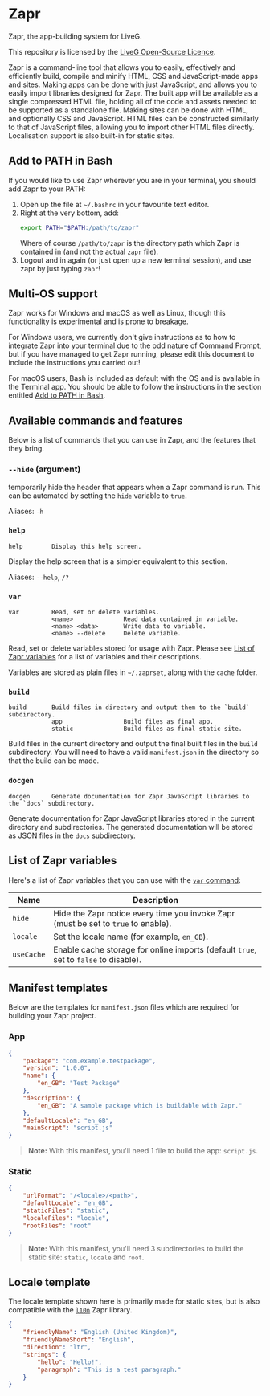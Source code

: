 # Zapr
Zapr, the app-building system for LiveG.

This repository is licensed by the [LiveG Open-Source Licence](https://github.com/LiveG-Development/Zapr/blob/master/LICENCE.md).

Zapr is a command-line tool that allows you to easily, effectively and efficiently build, compile and minify HTML, CSS and JavaScript-made apps and sites. Making apps can be done with just JavaScript, and allows you to easily import libraries designed for Zapr. The built app will be available as a single compressed HTML file, holding all of the code and assets needed to be supported as a standalone file. Making sites can be done with HTML, and optionally CSS and JavaScript. HTML files can be constructed similarly to that of JavaScript files, allowing you to import other HTML files directly. Localisation support is also built-in for static sites.

## Add to PATH in Bash
If you would like to use Zapr wherever you are in your terminal, you should add Zapr to your PATH:

1. Open up the file at `~/.bashrc` in your favourite text editor.
2. Right at the very bottom, add:
    ```bash
    export PATH="$PATH:/path/to/zapr"
    ```
    Where of course `/path/to/zapr` is the directory path which Zapr is contained in (and not the actual `zapr` file).
3. Logout and in again (or just open up a new terminal session), and use zapr by just typing `zapr`!

## Multi-OS support
Zapr works for Windows and macOS as well as Linux, though this functionality is experimental and is prone to breakage.

For Windows users, we currently don't give instructions as to how to integrate Zapr into your terminal due to the odd nature of Command Prompt, but if you have managed to get Zapr running, please edit this document to include the instructions you carried out!

For macOS users, Bash is included as default with the OS and is available in the Terminal app. You should be able to follow the instructions in the section entitled [Add to PATH in Bash](https://github.com/LiveG-Development/Zapr#add-to-path-in-bash).

## Available commands and features
Below is a list of commands that you can use in Zapr, and the features that they bring.

### `--hide` (argument)
temporarily hide the header that appears when a Zapr command is run. This can be automated by setting the `hide` variable to `true`.

Aliases: `-h`

### `help`
```
help        Display this help screen.
```

Display the help screen that is a simpler equivalent to this section.

Aliases: `--help`, `/?`

### `var`
```
var         Read, set or delete variables.
            <name>              Read data contained in variable.
            <name> <data>       Write data to variable.
            <name> --delete     Delete variable.
```

Read, set or delete variables stored for usage with Zapr. Please see [List of Zapr variables](https://github.com/LiveG-Development/Zapr#list-of-zapr-variables) for a list of variables and their descriptions.

Variables are stored as plain files in `~/.zaprset`, along with the `cache` folder.

### `build`
```
build       Build files in directory and output them to the `build` subdirectory.
            app                 Build files as final app.
            static              Build files as final static site.
```

Build files in the current directory and output the final built files in the `build` subdirectory. You will need to have a valid `manifest.json` in the directory so that the build can be made.

### `docgen`
```
docgen      Generate documentation for Zapr JavaScript libraries to the `docs` subdirectory.
```

Generate documentation for Zapr JavaScript libraries stored in the current directory and subdirectories. The generated documentation will be stored as JSON files in the `docs` subdirectory.

## List of Zapr variables
Here's a list of Zapr variables that you can use with the [`var` command](https://github.com/LiveG-Development/Zapr#var):

| Name       | Description                                                                          |
|------------|--------------------------------------------------------------------------------------|
| `hide`     | Hide the Zapr notice every time you invoke Zapr (must be set to `true` to enable).   |
| `locale`   | Set the locale name (for example, `en_GB`).                                          |
| `useCache` | Enable cache storage for online imports (default `true`, set to `false` to disable). |

## Manifest templates
Below are the templates for `manifest.json` files which are required for building your Zapr project.

### App
```json
{
    "package": "com.example.testpackage",
    "version": "1.0.0",
    "name": {
        "en_GB": "Test Package"
    },
    "description": {
        "en_GB": "A sample package which is buildable with Zapr."
    },
    "defaultLocale": "en_GB",
    "mainScript": "script.js"
}
```

> **Note:** With this manifest, you'll need 1 file to build the app: `script.js`.

### Static
```json
{
    "urlFormat": "/<locale>/<path>",
    "defaultLocale": "en_GB",
    "staticFiles": "static",
    "localeFiles": "locale",
    "rootFiles": "root"
}
```

> **Note:** With this manifest, you'll need 3 subdirectories to build the static site: `static`, `locale` and `root`.

## Locale template
The locale template shown here is primarily made for static sites, but is also compatible with the [`l10n`](https://opensource.liveg.tech/ZaprCoreLibs/src/l10n/l10n.js) Zapr library.

```json
{
    "friendlyName": "English (United Kingdom)",
    "friendlyNameShort": "English",
    "direction": "ltr",
    "strings": {
        "hello": "Hello!",
        "paragraph": "This is a test paragraph."
    }
}
```

